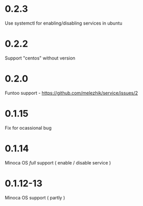 # 0.2.3

Use systemctl for enabling/disabling services in ubuntu

# 0.2.2

Support "centos" without version

# 0.2.0

Funtoo support - https://github.com/melezhik/service/issues/2

# 0.1.15

Fix for ocassional bug

# 0.1.14

Minoca OS *full* support ( enable / disable service )

# 0.1.12-13

Minoca OS support ( partly )

